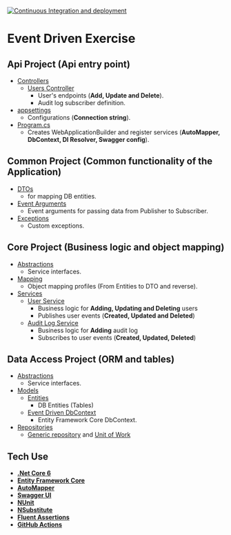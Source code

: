 [![Continuous Integration and deployment](https://github.com/McebisiMK/EventDrivenExercise/actions/workflows/pipeline.yml/badge.svg)](https://github.com/McebisiMK/EventDrivenExercise/actions/workflows/pipeline.yml)
# Event Driven Exercise

Api Project (Api entry point)
-
- [Controllers](https://github.com/McebisiMK/EventDrivenExercise/tree/main/EventDrivenExercise.Api/Controllers)
	- [Users Controller](https://github.com/McebisiMK/EventDrivenExercise/blob/main/EventDrivenExercise.Api/Controllers/UsersController.cs)
		- User's endpoints (**Add, Update and Delete**).
		- Audit log subscriber definition.
- [appsettings](https://github.com/McebisiMK/EventDrivenExercise/blob/main/EventDrivenExercise.Api/appsettings.json)
	- Configurations (**Connection string**).
- [Program.cs](https://github.com/McebisiMK/EventDrivenExercise/blob/main/EventDrivenExercise.Api/Program.cs)
	- Creates WebApplicationBuilder and register services (**AutoMapper, DbContext, DI Resolver, Swagger config**).
	
Common Project (Common functionality of the Application)
-
- [DTOs](https://github.com/McebisiMK/EventDrivenExercise/tree/main/EventDrivenExercise.Common/DTOs)
	-  for mapping DB entities.
- [Event Arguments](https://github.com/McebisiMK/EventDrivenExercise/tree/main/EventDrivenExercise.Common/EventArgurments)
	- Event arguments for passing data from Publisher to Subscriber.
- [Exceptions](https://github.com/McebisiMK/EventDrivenExercise/tree/main/EventDrivenExercise.Common/Exceptions)
	- Custom exceptions.

Core Project (Business logic and object mapping)
-
- [Abstractions](https://github.com/McebisiMK/EventDrivenExercise/tree/main/EventDrivenExercise.Core/Abstractions)
	- Service interfaces.
- [Mapping](https://github.com/McebisiMK/EventDrivenExercise/tree/main/EventDrivenExercise.Core/Mapping)
	- Object mapping profiles (From Entities to DTO and reverse).
- [Services](https://github.com/McebisiMK/EventDrivenExercise/tree/main/EventDrivenExercise.Core/Services)
	- [User Service](https://github.com/McebisiMK/EventDrivenExercise/blob/main/EventDrivenExercise.Core/Services/UserService.cs)
		- Business logic for **Adding, Updating and Deleting** users
		- Publishes user events (**Created, Updated and Deleted**)
	- [Audit Log Service](https://github.com/McebisiMK/EventDrivenExercise/blob/main/EventDrivenExercise.Core/Services/UserAuditLogService.cs)
		- Business logic for **Adding** audit log
		- Subscribes to user events (**Created, Updated, Deleted**)

Data Access Project (ORM and tables)
-
- [Abstractions](https://github.com/McebisiMK/EventDrivenExercise/tree/main/EventDrivenExercise.Data/Abstractions)
    -   Service interfaces.
 - [Models](https://github.com/McebisiMK/EventDrivenExercise/tree/main/EventDrivenExercise.Data/Models)
	 - [Entities](https://github.com/McebisiMK/EventDrivenExercise/tree/main/EventDrivenExercise.Data/Models/Entities)
		 - DB Entities (Tables)
	 - [Event Driven DbContext](https://github.com/McebisiMK/EventDrivenExercise/blob/main/EventDrivenExercise.Data/Models/EventDrivenDbContext.cs)
		 - Entity Framework Core DbContext.
 - [Repositories](https://github.com/McebisiMK/EventDrivenExercise/tree/main/EventDrivenExercise.Data/Repositories)
	 - [Generic repository](https://github.com/McebisiMK/EventDrivenExercise/blob/main/EventDrivenExercise.Data/Repositories/Repository.cs) and [Unit of Work](https://github.com/McebisiMK/EventDrivenExercise/blob/main/EventDrivenExercise.Data/Repositories/UnitOfWork.cs)

Tech Use
-
- **[.Net Core 6](https://docs.microsoft.com/en-us/aspnet/core/release-notes/aspnetcore-6.0?view=aspnetcore-6.0)**
- **[Entity Framework Core](https://www.entityframeworktutorial.net/efcore/entity-framework-core.aspx)**
- **[AutoMapper](https://docs.automapper.org/en/stable/Getting-started.html)**
- **[Swagger UI](https://swagger.io/tools/swagger-ui/)**
- **[NUnit](https://nunit.org/)**
- **[NSubstitute](https://nsubstitute.github.io/help/getting-started/)**
- **[Fluent Assertions](https://fluentassertions.com/introduction)**
- **[GitHub Actions](https://docs.github.com/en/actions)**
